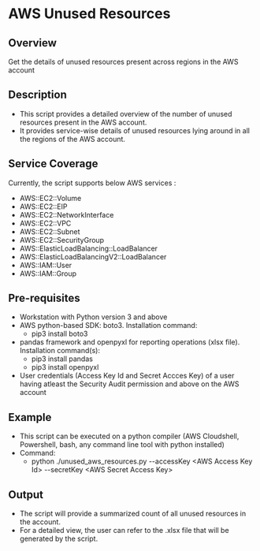 # AWS Unused Resources

## Overview
Get the details of unused resources present across regions in the AWS account

## Description
- This script provides a detailed overview of the number of unused resources present in the AWS account.
- It provides service-wise details of unused resources lying around in all the regions of the AWS account. 

## Service Coverage
Currently, the script supports below AWS services :
- AWS::EC2::Volume
- AWS::EC2::EIP
- AWS::EC2::NetworkInterface
- AWS::EC2::VPC
- AWS::EC2::Subnet
- AWS::EC2::SecurityGroup
- AWS::ElasticLoadBalancing::LoadBalancer
- AWS::ElasticLoadBalancingV2::LoadBalancer
- AWS::IAM::User
- AWS::IAM::Group

## Pre-requisites
- Workstation with Python version 3 and above
- AWS python-based SDK: boto3. Installation command: 
  - pip3 install boto3
- pandas framework and openpyxl for reporting operations (xlsx file). 
  Installation command(s): 
  - pip3 install pandas
  - pip3 install openpyxl
- User credentials (Access Key Id and Secret Accces Key) of a user having atleast the Security Audit permission and above on the AWS account

## Example
- This script can be executed on a python compiler (AWS Cloudshell, Powershell, bash, any command line tool with python installed)
- Command: 
    - python ./unused_aws_resources.py --accessKey &lt;AWS Access Key Id&gt; --secretKey &lt;AWS Secret Access Key&gt;

## Output
- The script will provide a summarized count of all unused resources in the account.
- For a detailed view, the user can refer to the .xlsx file that will be generated by the script.
